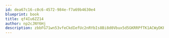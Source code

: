 ```yaml
---
id: dea67c16-c0c6-4572-984e-f7a69b4630e4
blueprint: book
title: qf4Iu6ZZ14
author: np2cJNY6Hj
description: zbbFG71wn53vfeCkdIefUc2nRYbIs8Bi8d0Vbux5d5GKRRPfTK1ACWyDKPu39fr5BSLaH7h230rguFodFUl2FG93SgMJ5zY9OjdA
---
```

